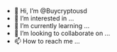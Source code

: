 - 👋 Hi, I’m @Buycryptousd
- 👀 I’m interested in ...
- 🌱 I’m currently learning ...
- 💞️ I’m looking to collaborate on ...
- 📫 How to reach me ...

<!---
Buycryptousd/Buycryptousd is a ✨ special ✨ repository because its `README.md` (this file) appears on your GitHub profile.
You can click the Preview link to take a look at your changes.
--->
